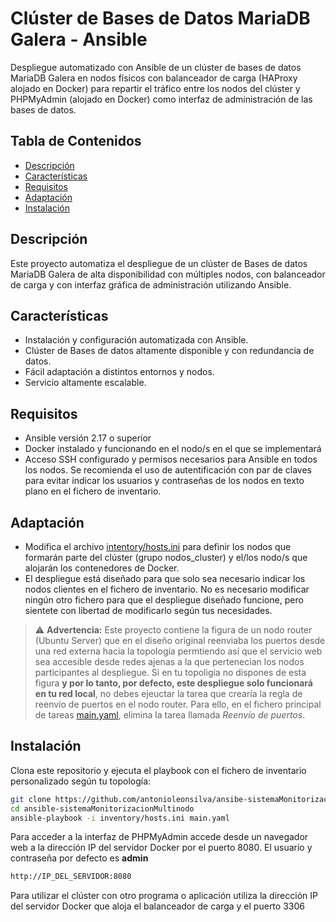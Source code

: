 # Clúster de Bases de Datos MariaDB Galera - Ansible 
Despliegue automatizado con Ansible de un clúster de bases de datos MariaDB Galera en nodos físicos con balanceador de carga (HAProxy alojado en Docker) para repartir el tráfico entre los nodos del clúster y PHPMyAdmin (alojado en Docker) como interfaz de administración de las bases de datos.

## Tabla de Contenidos

- [Descripción](#descripción)
- [Características](#características)
- [Requisitos](#requisitos)
- [Adaptación](#adaptación)
- [Instalación](#instalación)

## Descripción

Este proyecto automatiza el despliegue de un clúster de Bases de datos MariaDB Galera de alta disponibilidad con múltiples nodos, con balanceador de carga y con interfaz gráfica de administración utilizando Ansible.

## Características

- Instalación y configuración automatizada con Ansible.
- Clúster de Bases de datos altamente disponible y con redundancia de datos.
- Fácil adaptación a distintos entornos y nodos.
- Servicio altamente escalable.

## Requisitos

- Ansible versión 2.17 o superior
- Docker instalado y funcionando en el nodo/s en el que se implementará
- Acceso SSH configurado y permisos necesarios para Ansible en todos los nodos. Se recomienda el uso de autentificación con par de claves para evitar indicar los usuarios y contraseñas de los nodos en texto plano en el fichero de inventario.

## Adaptación
- Modifica el archivo [intentory/hosts.ini](inventory/hosts.ini) para definir los nodos que formarán parte del clúster (grupo nodos_cluster) y el/los nodo/s que alojarán los contenedores de Docker. 
- El despliegue está diseñado para que solo sea necesario indicar los nodos clientes en el fichero de inventario. No es necesario modificar ningún otro fichero para que el despliegue diseñado funcione, pero sientete con libertad de modificarlo según tus necesidades.

> ⚠️ **Advertencia:** Este proyecto contiene la figura de un nodo router (Ubuntu Server) que en el diseño original reenviaba los puertos desde una red externa hacia la topología permtiendo así que el servicio web sea accesible desde redes ajenas a la que pertenecian los nodos participantes al despliegue. Si en tu topoligía no dispones de esta figura **y por lo tanto, por defecto, este despliegue solo funcionará en tu red local**, no debes ejeuctar la tarea que crearía la regla de reenvío de puertos en el nodo router. Para ello, en el fichero principal de tareas [main.yaml](main.yaml), elimina la tarea llamada  *Reenvío de puertos*.

## Instalación

Clona este repositorio y ejecuta el playbook con el fichero de inventario personalizado según tu topología:

```bash
git clone https://github.com/antonioleonsilva/ansibe-sistemaMonitorizacionMultinodo.git
cd ansible-sistemaMonitorizacionMultinodo
ansible-playbook -i inventory/hosts.ini main.yaml
```
Para acceder a la interfaz de PHPMyAdmin accede desde un navegador web a la dirección IP del servidor Docker por el puerto 8080. El usuario y contraseña por defecto es **admin**
```bash
http://IP_DEL_SERVIDOR:8080
```
Para utilizar el clúster con otro programa o aplicación utiliza la dirección IP del servidor Docker que aloja el balanceador de carga y el puerto 3306

